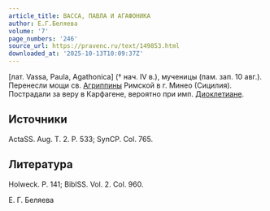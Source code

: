 ```yaml
---
article_title: ВАССА, ПАВЛА И АГАФОНИКА
author: Е.Г.Беляева
volume: '7'
page_numbers: '246'
source_url: https://pravenc.ru/text/149853.html
downloaded_at: '2025-10-13T10:09:37Z'
---
```


[лат. Vassa, Paula, Agathonica] († нач. IV в.), мученицы (пам. зап. 10 авг.). Перенесли мощи св. [Агриппины](https://pravenc.ru/text/Агриппины.html) Римской в г. Минео (Сицилия). Пострадали за веру в Карфагене, вероятно при имп. [Диоклетиане](https://pravenc.ru/text/Диоклетиан.html).

## Источники

ActaSS. Aug. T. 2. P. 533; SynCP. Col. 765.

## Литература

Holweck. P. 141; BiblSS. Vol. 2. Col. 960.

Е.   Г.   Беляева
